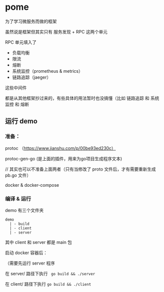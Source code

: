 # pome

为了学习微服务而做的框架

虽然说是框架但其实只有 服务发现 + RPC 这两个单元

RPC 单元填入了 

- 负载均衡
- 限流
- 熔断
- 系统监控（prometheus & metrics）
- 链路追踪（jaeger）

这些中间件

都是从其他框架抄过来的，有些具体的用法暂时也没搞懂（比如 链路追踪 和 系统监控 和 熔断

## 运行 demo

### 准备：

protoc （https://www.jianshu.com/p/00be93ed230c）

protoc-gen-go (是上面的插件，用来为go项目生成程序文本)

// 其实也可以不准备上面两者（只有当修改了 proto 文件后，才有需要重新生成 pb.go 文件）

docker & docker-compose

### 编译 & 运行

demo 有三个文件夹

```text
demo
  | - build
  | - client
  | - server
```

其中 client 和 server 都是 main 包

启动 docker 容器后：

（需要先运行 server 程序 

在 server/ 路径下执行 ` go build && ./server`

在 client/ 路径下执行  `go build && ./client` 